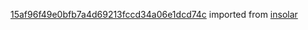 [15af96f49e0bfb7a4d69213fccd34a06e1dcd74c](https://github.com/insolar/insolar/commit/15af96f49e0bfb7a4d69213fccd34a06e1dcd74c) imported from [insolar](https://github.com/insolar/insolar)
